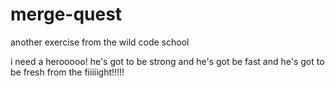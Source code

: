 # merge-quest
another exercise from the wild code school

i need a herooooo! he's got to be strong and he's got be fast and he's got to be fresh from the fiiiiight!!!!!

